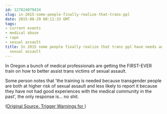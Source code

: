 ```yaml
---
id: 127824079434
slug: in-2015-some-people-finally-realize-that-trans-ppl
date: 2015-08-29 00:11:33 GMT
tags:
- current events
- medical abuse
- rape
- sexual assault
title: In 2015 some people finally realize that trans ppl have needs and experience
  sexual assault
---
```

In Oregon a bunch of medical professionals are getting the FIRST-EVER train on how to better assist trans victims of sexual assault.

Some person notes that 'the training is needed because transgender people are both at higher risk of sexual assault and less likely to report it because they have not had good experiences with the medical community in the past', the only response is... no shit.

([Original Source. Trigger Warnings for ][1])

[1]: https://web.archive.org/web/20150828180254/https://around.uoregon.edu/content/university-host-new-training-care-transgender-assault-victims